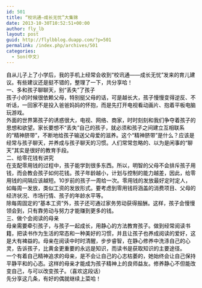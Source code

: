 ```yaml
---
id: 501
title: “校讯通—成长无忧”大集锦
date: 2013-10-30T10:52:51+00:00
author: fly_lb
layout: post
guid: http://flylbblog.duapp.com/?p=501
permalink: /index.php/archives/501
categories:
  - Son(中文)
---
```

<span style="color: #000000;">自从儿子上了小学后，我的手机上经常会收到“校讯通——成长无忧”发来的育儿建议。有些建议还是挺不错的，整理了一下，共分享哈！<br /> 一、多和孩子聊聊天，别“丢失”了孩子<br /> 孩子小的时候很依赖父母，特别挺父母的话，可是越长大，孩子慢慢变得逆反、不听话，一回家不是投入爸爸妈妈的怀抱，而是先打开电视看动画片、抱着平板电脑玩游戏。<br /> 外面的世界第孩子的诱惑很大，电视、网络、商家，时时刻刻和我们争夺着孩子的思想和欲望。家长要想不“丢失”自己的孩子，就必须和孩子之间建立互相联系的“精神脐带”，不断地给孩子输送父母爱的滋养。这个“精神脐带”是什么？应该是经常与孩子聊天，并养成与孩子聊天的习惯。人们常常忽略的、以为是闲事的“聊天”其实是很好的教育手段。<br /> 二、给零花钱有讲究<br /> 在支配零用钱的过程中，孩子能学到很多东西。所以，明智的父母不会排斥孩子用钱，而会教会孩子如何花钱。孩子年龄越小，计划与控制的能力越差，因此，给零用钱的间隔应该越短。10岁前的孩子一周给一次。零用钱的发放最好定时定人，如每周一发放，类似工资的发放形式。要考虑到零用钱将涵盖的消费项目、父母的经济状况、市场行情、孩子的年龄水平等。<br /> 除每周固定的“基本工资”外，孩子还可通过家务劳动获得报酬。这样，孩子会慢慢领会到，只有靠劳动与努力才能赚到更多的钱。<br /> 三、做个会阅读的母亲<br /> 母亲需要牵引孩子，与孩子一起成长，用静心的方法教育孩子。做到经常阅读书籍，把读书作为生活的常态和一种美好的习惯，并且让孩子也养成阅读的爱好，这是大有裨益的。母亲在阅读中时时清醒，步步睿智，在静心修养中洗涤自己的心灵，告诉孩子，比黄金更重要的永远是知识，而读书是获取知识的主要途径。<br /> 一个有着自己精神追求的母亲，是不会让自己的心志枯萎的，她始终会让自己保持平静平和的心态。这样的母亲才能成为孩子精神上的良师益友。修养静心不但能改变自己，与可以改变孩子。（喜欢这段话）<br /> 先分享这几条，有好的偶就继续上菜哈！ </span>